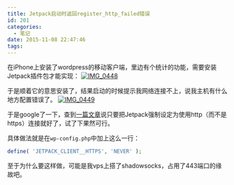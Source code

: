 ```yaml
---
title: Jetpack启动时返回register_http_failed错误
id: 201
categories:
  - 笔记
date: 2015-11-08 22:47:46
tags:
---
```


在iPhone上安装了wordpress的移动客户端，里边有个统计的功能，需要安装Jetpack插件包才能实现：
[![IMG_0448](/images/2015/11/IMG_0448-360x640.png)](/images/2015/11/IMG_0448.png)

于是顺着它的意思安装了，结果启动的时候提示我网络连接不上，说我主机有什么地方配置错误了。
[![IMG_0449](/images/2015/11/IMG_0449-360x640.jpg)](/images/2015/11/IMG_0449.jpg)

于是google了一下，查到[一篇文章](http://ben.lobaugh.net/blog/49601/quick-fix-for-jetpack-register_http_request_failed)说只要把Jetpack强制设定为使用http（而不是https）连接就好了，试了下果然可行。

具体做法就是在`wp-config.php`中加上这么一行：

```php
define( 'JETPACK_CLIENT__HTTPS', 'NEVER' );
```

至于为什么要这样做，可能是我vps上搭了shadowsocks，占用了443端口的缘故吧。

